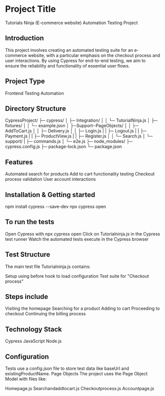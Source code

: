 # Project Title

Tutorials Ninja (E-commerce website) Automation Testing Project


## Introduction
This project involves creating an automated testing suite for an e-commerce website, with a particular emphasis on the checkout process and user interactions. By using Cypress for end-to-end testing, we aim to ensure the reliability and functionality of essential user flows.

## Project Type

Frontend Testing Automation

## Directory Structure

CypressProject/
├─ cypress/
│  ├─ Integration/
│  │  └─ TutorialNinja.js
│  ├─ fixtures/
│  │  └─ example.json
│  ├─Support─PageObjects/
│  │  			├─ AddToCart.js
│  │  			├─ Delivery.js
│  │  			├─ Login.js
|  |				├─ Logout.js
|	 |				├─ Payment.js
|	 |				├─ ProductView.js
|	 |				├─ Register.js
│  │  			└─ Search.js
│  └─ support/
|  		├─ commands.js
│     └─ e2e.js
├─ node_modules/
├─ cypress.config.js
├─ package-lock.json
└─ package.json

## Features

Automated search for products
Add to cart functionality testing
Checkout process validation
User account interactions

## Installation & Getting started

npm install cypress --save-dev
npx cypress open

## To run the tests

Open Cypress with npx cypress open
Click on Tutorialninja.js in the Cypress test runner
Watch the automated tests execute in the Cypress browser

## Test Structure
The main test file Tutorialninja.js contains:

Setup using before hook to load configuration
Test suite for "Checkout process"

## Steps include

Visiting the homepage
Searching for a product
Adding to cart
Proceeding to checkout
Continuing the billing process



## Technology Stack

Cypress
JavaScript
Node.js

## Configuration

Tests use a config.json file to store test data like baseUrl and existingProductName.
Page Objects
The project uses the Page Object Model with files like:

Homepage.js
Searchandaddtocart.js
Checkoutprocess.js
Accountpage.js
